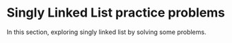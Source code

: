 # Singly Linked List practice problems

In this section, exploring singly linked list by solving some problems.